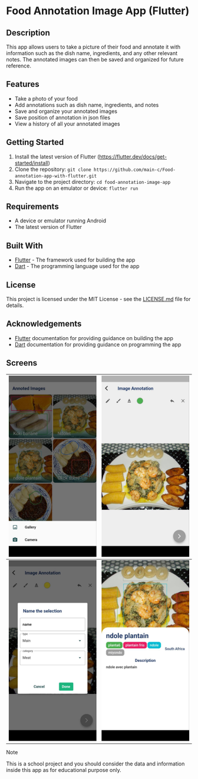 # Food Annotation Image App (Flutter)

## Description

This app allows users to take a picture of their food and annotate it with information such as the dish name, ingredients, and any other relevant notes. The annotated images can then be saved and organized for future reference.

## Features

- Take a photo of your food
- Add annotations such as dish name, ingredients, and notes
- Save and organize your annotated images
- Save position of annotation in json files
- View a history of all your annotated images

## Getting Started

1. Install the latest version of Flutter (https://flutter.dev/docs/get-started/install)
2. Clone the repository: `git clone https://github.com/main-c/Food-annotation-app-with-flutter.git`
3. Navigate to the project directory: `cd food-annotation-image-app`
4. Run the app on an emulator or device: `flutter run`

## Requirements

- A device or emulator running Android 
- The latest version of Flutter

## Built With

- [Flutter](https://flutter.dev/) - The framework used for building the app
- [Dart](https://dart.dev/) - The programming language used for the app


## License

This project is licensed under the MIT License - see the [LICENSE.md](https://chat.openai.com/LICENSE.md) file for details.

## Acknowledgements

- [Flutter](https://flutter.dev/) documentation for providing guidance on building the app
- [Dart](https://dart.dev/) documentation for providing guidance on programming the app

## Screens

| ![](./images/image2.jpg) | ![](./images/image4.jpg) |
| ------------------------ | ------------------------ |
| ![](./images/image3.jpg) | ![](./images/image1.jpg) |

Note

This is a school project and you should consider the data and information inside this app as for educational purpose only.
